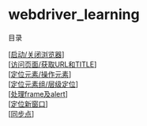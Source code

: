 webdriver_learning
==================

目录  

[[启动/关闭浏览器](./start_close/)]    
[[访问页面/获取URL和TITLE](./get_url_title/)]    
[[定位元素/操作元素](./locate_operate/)]    
[[定位元素组/层级定位](./group_level/)]    
[[处理frame及alert](./frame_alert/)]    
[[定位新窗口](./window/)]    
[[同步点](./wait/)]    
